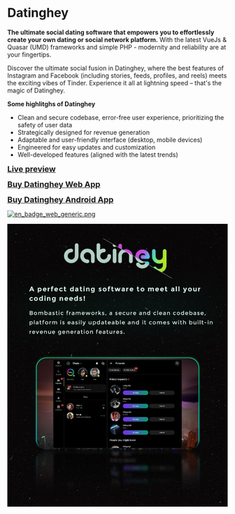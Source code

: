 # Datinghey
<p><strong>The ultimate social dating software that empowers you to effortlessly create your own dating or social network platform.</strong> With the latest VueJs & Quasar (UMD) frameworks and simple PHP -&nbsp;modernity and reliability are at your fingertips.
</p>
<p>Discover the ultimate social fusion in Datinghey, where the best features of Instagram and Facebook&nbsp;(including stories, feeds, profiles, and reels)&nbsp;meets the exciting vibes of Tinder. Experience it all at lightning speed – that's the magic of Datinghey.</p>

<p><strong>Some highlitghs of Datinghey</strong><br></p>

<ul><li>Clean and secure codebase,&nbsp;error-free user experience, prioritizing the safety of user data</li><li>Strategically designed for revenue generation</li><li>Adaptable and user-friendly interface (desktop, mobile devices)</li><li>Engineered for easy updates and customization</li><li>Well-developed features (aligned&nbsp;with the latest trends)</li></ul>
<p><a style="font-size:18px;" href="https://datinghey.com"><strong>Live preview</strong></a></p>
<p><a style="font-size:18px;" href="https://www.codester.com/items/44343/datinghey-the-ultimate-php-dating-platform"><strong>Buy Datinghey Web App</strong></a></p>
<p><a style="font-size:18px;" href="https://www.codester.com/items/44442/datinghey-webview-dating-platform-on-android"><strong>Buy Datinghey Android App</strong></a></p>

<p><a href="https://play.google.com/store/apps/details?id=webviewgold.datingheyproject"><img style="width:300px;" src="https://play.google.com/intl/en_us/badges/static/images/badges/en_badge_web_generic.png" alt="en_badge_web_generic.png"></a></p>

<p>
<img alt="Datinghey - Your PHP social dating web application" src="https://raw.githubusercontent.com/Nextgen-developers/Datinghey/main/Intro/1.jpg">
</p>
